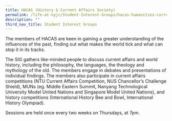 ```yaml
---
title: HACAS (History & Current Affairs Society)
permalink: /life-at-nyjc/Student-Interest-Groups/hacas-humanities-current-affairs-society/
description: ""
third_nav_title: Student Interest Groups
---
```

The members of HACAS are keen in gaining a greater understanding of the influences of the past, finding out what makes the world tick and what can stop it in its tracks.

The SIG gathers like-minded people to discuss current affairs and world history, including the philosophy, the languages, the theology and mythology of the old. The members engage in debates and presentations of individual findings.   The members also participate in current affairs competitions (NTU Current Affairs Competition, NUS Chancellor’s Challenge Shield), MUNs (eg. Middle Eastern Summit, Nanyang Technological University Model United Nations and Singapore Model United Nations), and history competitions (International History Bee and Bowl, International History Olympiad).

Sessions are held once every two weeks on Thursdays, at 7pm.